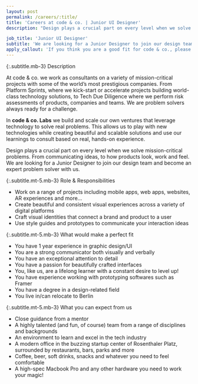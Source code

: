 ```yaml
---
layout: post
permalink: /careers/:title/
title: 'Careers at code & co. | Junior UI Designer'
description: "Design plays a crucial part on every level when we solve mission-critical problems. From communicating ideas, to how products look, work and feel. We are looking for a Junior Designer to join our design team and become an expert problem solver with us."

job_title: 'Junior UI Designer'
subtitle: 'We are looking for a Junior Designer to join our design team. Build intuitive, beautiful experiences and become an expert problem solver with us.'
apply_callout: 'If you think you are a good fit for code & co., please reach out with your LinkedIn profile, a cover letter, and link to your portfolio. We look forward to hearing from you!'
---
```


{:.subtitle.mb-3}
Description

At code & co. we work as consultants on a variety of mission-critical projects with some of the world’s most prestigious companies. From Platform Sprints, where we kick-start or accelerate projects building world-class technology solutions, to Tech Due Diligence where we perform risk assessments of products, companies and teams. We are problem solvers always ready for a challenge.

In **code & co. Labs** we build and scale our own ventures that leverage technology to solve real problems. This allows us to play with new technologies while creating beautiful and scalable solutions and use our learnings to consult based on real, hands-on experience.

Design plays a crucial part on every level when we solve mission-critical problems. From communicating ideas, to how products look, work and feel. We are looking for a Junior Designer to join our design team and become an expert problem solver with us.


{:.subtitle.mt-5.mb-3}
Role & Responsibilities

- Work on a range of projects including mobile apps, web apps, websites, AR experiences and more…
- Create beautiful and consistent visual experiences across a variety of digital platforms
- Craft visual identities that connect a brand and product to a user
- Use style guides and prototypes to communicate your interaction ideas



{:.subtitle.mt-5.mb-3}
What would make a perfect fit

- You have 1 year experience in graphic design/UI
- You are a strong communicator both visually and verbally
- You have an exceptional attention to detail
- You have a passion for beautifully crafted interfaces
- You, like us, are a lifelong learner with a constant desire to level up!
- You have experience working with prototyping softwares such as Framer
- You have a degree in a design-related field
- You live in/can relocate to Berlin


{:.subtitle.mt-5.mb-3}
What you can expect from us

- Close guidance from a mentor
- A highly talented (and fun, of course) team from a range of disciplines and backgrounds
- An environment to learn and excel in the tech industry
- A modern office in the buzzing startup center of Rosenthaler Platz, surrounded by restaurants, bars, parks and more
- Coffee, beer, soft drinks, snacks and whatever you need to feel comfortable
- A high-spec Macbook Pro and any other hardware you need to work your magic!
